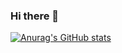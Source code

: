 ### Hi there 👋
[![Anurag's GitHub stats](https://github-readme-stats.vercel.app/api?username=cksdydsla93@gmail.com)](https://github.com/cksdydsla93@gmail.com/github-readme-stats)
<!--
**yangchanyong/yangchanyong** is a ✨ _special_ ✨ repository because its `README.md` (this file) appears on your GitHub profile.

Here are some ideas to get you started:

- 🔭 I’m currently working on ...
- 🌱 I’m currently learning ...
- 👯 I’m looking to collaborate on ...
- 🤔 I’m looking for help with ...
- 💬 Ask me about ...
- 📫 How to reach me: ...
- 😄 Pronouns: ...
- ⚡ Fun fact: ...
-->
